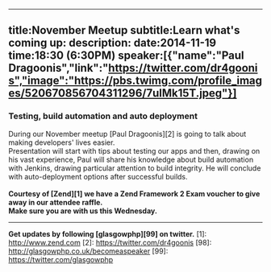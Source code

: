----
title:November Meetup
subtitle:Learn what's coming up:
description:
date:2014-11-19
time:18:30 (6:30PM)
speaker:[{"name":"Paul Dragoonis","link":"https://twitter.com/dr4goonis","image":"https://pbs.twimg.com/profile_images/520670856704311296/7ulMk15T.jpeg"}]
----
### Testing, build automation and auto deployment

During our November meetup [Paul Dragoonis][2] is going to talk about making 
developers' lives easier.  
Presentation will start with tips about testing our apps and then, drawing on his vast 
experience, Paul will share his knowledge about build automation with Jenkins, 
drawing particular attention to build integrity. He will conclude with 
auto-deployment options after successful builds.
<br/><br/>
**Courtesy of [Zend][1] we have a Zend Framework 2 Exam voucher to give away in 
our attendee raffle.  
Make sure you are with us this Wednesday.**

---

**Get updates by following [glasgowphp][99] on twitter.**
[1]: http://www.zend.com
[2]: https://twitter.com/dr4goonis
[98]: http://glasgowphp.co.uk/becomeaspeaker
[99]: https://twitter.com/glasgowphp

